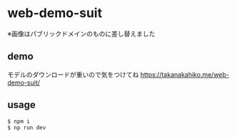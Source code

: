 # web-demo-suit

※画像はパブリックドメインのものに差し替えました

## demo

モデルのダウンロードが重いので気をつけてね
https://takanakahiko.me/web-demo-suit/

## usage

```
$ npm i 
$ np run dev
```
